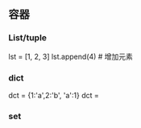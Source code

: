## 容器
### List/tuple
lst = [1, 2, 3]
lst.append(4) # 增加元素
### dict
dct = {1:'a',2:'b', 'a':1}
dct = 
### set
